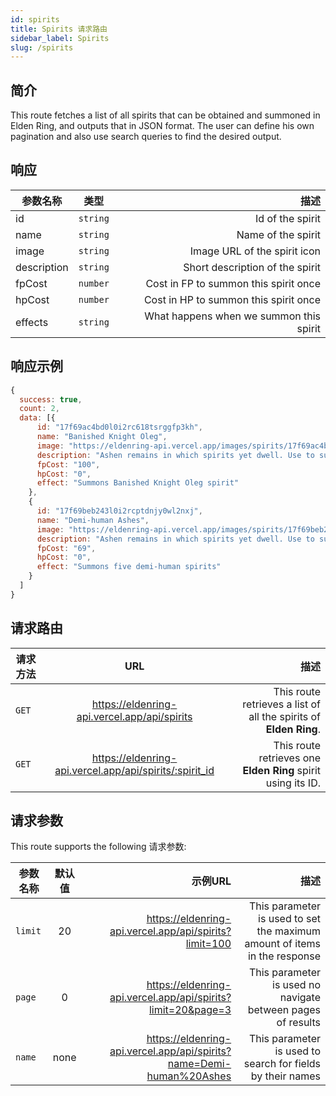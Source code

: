 ```yaml
---
id: spirits
title: Spirits 请求路由
sidebar_label: Spirits
slug: /spirits
---
```


## 简介

This route fetches a list of all spirits that can be obtained and summoned in Elden Ring, and outputs that in JSON format. The user can define his own pagination and also use search queries to find the desired output.

## 响应

| 参数名称        |      类型      |   描述 |
| ------------- | :-----------: | -----: |
| id         | `string` | Id of the spirit |
| name         | `string` | Name of the spirit |
| image         | `string` | Image URL of the spirit icon |
| description         | `string` | Short description of the spirit |
| fpCost         | `number` | Cost in FP to summon this spirit once |
| hpCost         | `number` | Cost in HP to summon this spirit once |
| effects        | `string` | What happens when we summon this spirit |

## 响应示例

```javascript
{
  success: true,
  count: 2,
  data: [{
      id: "17f69ac4bd0l0i2rc618tsrggfp3kh",
      name: "Banished Knight Oleg",
      image: "https://eldenring-api.vercel.app/images/spirits/17f69ac4bd0l0i2rc618tsrggfp3kh.png",
      description: "Ashen remains in which spirits yet dwell. Use to summon the spirit of Oleg, the Banished Knight.",
      fpCost: "100",
      hpCost: "0",
      effect: "Summons Banished Knight Oleg spirit"
    },
    {
      id: "17f69beb243l0i2rcptdnjy0wl2nxj",
      name: "Demi-human Ashes",
      image: "https://eldenring-api.vercel.app/images/spirits/17f69beb243l0i2rcptdnjy0wl2nxj.png",
      description: "Ashen remains in which spirits yet dwell. Use to summon the spirits of five demi-humans.",
      fpCost: "69",
      hpCost: "0",
      effect: "Summons five demi-human spirits"
    }
  ]
}
```


## 请求路由

| 请求方法        |      URL      |   描述 |
| ------------- | :-----------: | -----: |
| `GET`         | https://eldenring-api.vercel.app/api/spirits | This route retrieves a list of all the spirits of **Elden Ring**. |
| `GET`         | https://eldenring-api.vercel.app/api/spirits/:spirit_id | This route retrieves one **Elden Ring** spirit using its ID. |

## 请求参数

This route supports the following 请求参数:

| 参数名称        |      默认值      | 示例URL |  描述 |
| ------------- | :-----------: | -----: |  -----: |
| `limit`        | 20 | https://eldenring-api.vercel.app/api/spirits?limit=100 | This parameter is used to set the maximum amount of items in the response |
| `page`         | 0 | https://eldenring-api.vercel.app/api/spirits?limit=20&page=3 | This parameter is used no navigate between pages of results |
| `name`         | none | https://eldenring-api.vercel.app/api/spirits?name=Demi-human%20Ashes  | This parameter is used to search for fields by their names |
